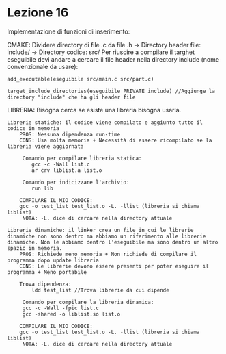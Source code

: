 # Lezione 16

Implementazione di funzioni di inserimento:

CMAKE:
    Dividere directory di file .c da file .h 
    -> Directory header file: include/
    -> Directory codice: src/
    Per riuscire a compilare il targhet eseguibile devi andare a cercare il file header nella directory include (nome convenzionale da usare):
    
    add_executable(eseguibile src/main.c src/part.c) 
    
    target_include_directories(eseguibile PRIVATE include) //Aggiunge la directory "include" che ha gli header file 
    

LIBRERIA:
    Bisogna cerca se esiste una libreria bisogna usarla.
    
    Librerie statiche: il codice viene compilato e aggiunto tutto il codice in memoria
        PROS: Nessuna dipendenza run-time
        CONS: Usa molta memoria + Necessità di essere ricompilato se la libreria viene aggiornata
        
         Comando per compilare libreria statica:
            gcc -c -Wall list.c
            ar crv liblist.a list.o  
         
         Comando per indicizzare l'archivio:
            run lib 
        
        COMPILARE IL MIO CODICE:
        gcc -o test_list test_list.o -L. -llist (libreria si chiama liblist)
         NOTA: -L. dice di cercare nella directory attuale
    
    Librerie dinamiche: il linker crea un file in cui le librerie dinamiche non sono dentro ma abbiamo un riferimento alle librerie dinamiche. Non le abbiamo dentro l'eseguibile ma sono dentro un altro spazio in memoria.
        PROS: Richiede meno memoria + Non richiede di compilare il programma dopo update libreria
        CONS: Le librerie devono essere presenti per poter eseguire il programma + Meno portabile
        
        Trova dipendenza:
            ldd test_list //Trova librerie da cui dipende
            
         Comando per compilare la libreria dinamica:
         gcc -c -Wall -fpic list.c 
         gcc -shared -o liblist.so list.o
         
        COMPILARE IL MIO CODICE:
        gcc -o test_list test_list.o -L. -llist (libreria si chiama liblist)
         NOTA: -L. dice di cercare nella directory attuale
       
      
        